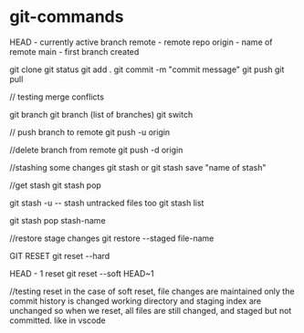 # git-commands
HEAD - currently active branch
remote - remote repo
origin - name of remote
main - first branch created

git clone <repo-name>
git status
git add .
git commit -m "commit message" 
git push
git pull

// testing merge conflicts

git branch <branch-name>
git branch (list of branches)
git switch <Branch-name>

// push branch to remote
git push -u origin <branch-name>

//delete branch from remote
git push -d origin <branch-name>


//stashing some changes
git stash
or
git stash save "name of stash"

//get stash
git stash pop

git stash -u -- stash untracked files too
git stash list

git stash pop stash-name

//restore stage changes
git restore --staged file-name


GIT RESET
git reset --hard <commit-hash>

HEAD - 1 reset
git reset --soft HEAD~1

//testing reset
in the case of soft reset, file changes are maintained
only the commit history is changed
working directory and staging index are unchanged
so when we reset, all files are still changed, and staged but not committed.
like in vscode

